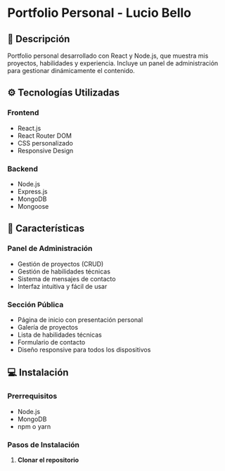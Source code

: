 # Portfolio Personal - Lucio Bello

## 📝 Descripción
Portfolio personal desarrollado con React y Node.js, que muestra mis proyectos, habilidades y experiencia. Incluye un panel de administración para gestionar dinámicamente el contenido.

## ⚙️ Tecnologías Utilizadas

### Frontend
- React.js
- React Router DOM
- CSS personalizado
- Responsive Design

### Backend
- Node.js
- Express.js
- MongoDB
- Mongoose

## 🚀 Características

### Panel de Administración
- Gestión de proyectos (CRUD)
- Gestión de habilidades técnicas
- Sistema de mensajes de contacto
- Interfaz intuitiva y fácil de usar

### Sección Pública
- Página de inicio con presentación personal
- Galería de proyectos
- Lista de habilidades técnicas
- Formulario de contacto
- Diseño responsive para todos los dispositivos

## 💻 Instalación

### Prerrequisitos
- Node.js
- MongoDB
- npm o yarn

### Pasos de Instalación

1. **Clonar el repositorio** 